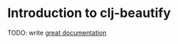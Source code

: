# Introduction to clj-beautify

TODO: write [great documentation](http://jacobian.org/writing/what-to-write/)

